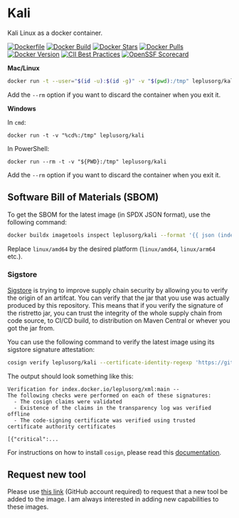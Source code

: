 # Kali

Kali Linux as a docker container.

[![Dockerfile](https://img.shields.io/badge/GitHub-Dockerfile-blue)](https://github.com/leplusorg/docker-kali/blob/main/kali/Dockerfile)
[![Docker Build](https://github.com/leplusorg/docker-kali/workflows/Docker/badge.svg)](https://github.com/leplusorg/docker-kali/actions?query=workflow:"Docker")
[![Docker Stars](https://img.shields.io/docker/stars/leplusorg/kali)](https://hub.docker.com/r/leplusorg/kali)
[![Docker Pulls](https://img.shields.io/docker/pulls/leplusorg/kali)](https://hub.docker.com/r/leplusorg/kali)
[![Docker Version](https://img.shields.io/docker/v/leplusorg/kali?sort=semver)](https://hub.docker.com/r/leplusorg/kali)
[![CII Best Practices](https://bestpractices.coreinfrastructure.org/projects/10069/badge)](https://bestpractices.coreinfrastructure.org/projects/10069)
[![OpenSSF Scorecard](https://api.securityscorecards.dev/projects/github.com/leplusorg/docker-kali/badge)](https://securityscorecards.dev/viewer/?uri=github.com/leplusorg/docker-kali)

**Mac/Linux**

```bash
docker run -t --user="$(id -u):$(id -g)" -v "$(pwd):/tmp" leplusorg/kali
```

Add the `--rm` option if you want to discard the container when you exit it.

**Windows**

In `cmd`:

```batch
docker run -t -v "%cd%:/tmp" leplusorg/kali
```

In PowerShell:

```pwsh
docker run --rm -t -v "${PWD}:/tmp" leplusorg/kali
```

Add the `--rm` option if you want to discard the container when you exit it.

## Software Bill of Materials (SBOM)

To get the SBOM for the latest image (in SPDX JSON format), use the
following command:

```bash
docker buildx imagetools inspect leplusorg/kali --format '{{ json (index .SBOM "linux/amd64").SPDX }}'
```

Replace `linux/amd64` by the desired platform (`linux/amd64`, `linux/arm64` etc.).

### Sigstore

[Sigstore](https://docs.sigstore.dev) is trying to improve supply
chain security by allowing you to verify the origin of an
artifcat. You can verify that the jar that you use was actually
produced by this repository. This means that if you verify the
signature of the ristretto jar, you can trust the integrity of the
whole supply chain from code source, to CI/CD build, to distribution
on Maven Central or whever you got the jar from.

You can use the following command to verify the latest image using its
sigstore signature attestation:

```bash
cosign verify leplusorg/kali --certificate-identity-regexp 'https://github\.com/leplusorg/docker-kali/\.github/workflows/.+' --certificate-oidc-issuer 'https://token.actions.githubusercontent.com'
```

The output should look something like this:

```text
Verification for index.docker.io/leplusorg/xml:main --
The following checks were performed on each of these signatures:
  - The cosign claims were validated
  - Existence of the claims in the transparency log was verified offline
  - The code-signing certificate was verified using trusted certificate authority certificates

[{"critical":...
```

For instructions on how to install `cosign`, please read this [documentation](https://docs.sigstore.dev/cosign/system_config/installation/).

## Request new tool

Please use [this link](https://github.com/leplusorg/docker-kali/issues/new?assignees=thomasleplus&labels=enhancement&template=feature_request.md&title=%5BFEAT%5D) (GitHub account required) to request that a new tool be added to the image. I am always interested in adding new capabilities to these images.
